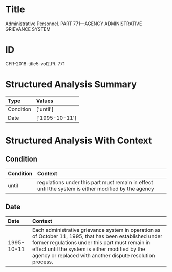 # Title

 Administrative Personnel. PART 771—AGENCY ADMINISTRATIVE GRIEVANCE SYSTEM


# ID

 CFR-2018-title5-vol2.Pt. 771


# Structured Analysis Summary

| Type      | Values         |
|:----------|:---------------|
| Condition | ['until']      |
| Date      | ['1995-10-11'] |


# Structured Analysis With Context

 


## Condition

| Condition   | Context                                                                                             |
|:------------|:----------------------------------------------------------------------------------------------------|
| until       | regulations under this part must remain in effect until the system is either modified by the agency |


## Date

| Date       | Context                                                                                                                                                                                                                                                                   |
|:-----------|:--------------------------------------------------------------------------------------------------------------------------------------------------------------------------------------------------------------------------------------------------------------------------|
| 1995-10-11 | Each administrative grievance system in operation as of October 11, 1995, that has been established under former regulations under this part must remain in effect until the system is either modified by the agency or replaced with another dispute resolution process. |


